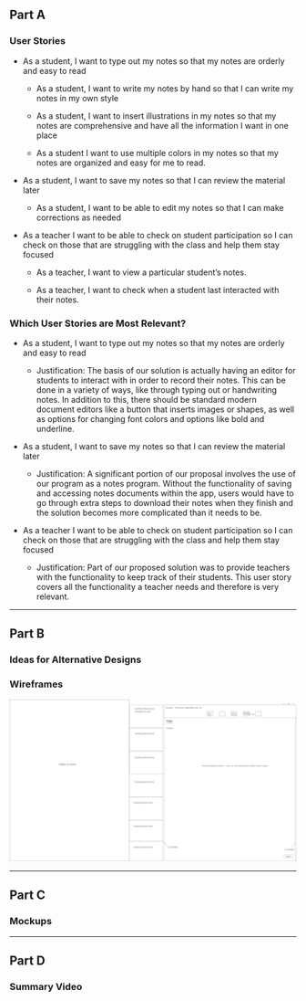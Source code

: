 ## Part A

### User Stories

* As a student, I want to type out my notes so that my notes are orderly and easy to read

    - As a student, I want to write my notes by hand so that I can write my notes in my own style
    
    - As a student, I want to insert illustrations in my notes so that my notes are comprehensive and have all the information I want in one place
    
    - As a student I want to use multiple colors in my notes so that my notes are organized and easy for me to read.
    
* As a student, I want to save my notes so that I can review the material later

    - As a student, I want to be able to edit my notes so that I can make corrections as needed

* As a teacher I want to be able to check on student participation so I can check on those that are struggling with the class and help them stay focused
    - As a teacher, I want to view a particular student’s notes.
    
    - As a teacher, I want to check when a student last interacted with their notes.

### Which User Stories are Most Relevant?

* As a student, I want to type out my notes so that my notes are orderly and easy to read

    - Justification: The basis of our solution is actually having an editor for students to interact with in order to record their notes. This can be done in a variety of ways, like through typing out or handwriting notes. In addition to this, there should be standard modern document editors like a button that inserts images or shapes, as well as options for changing font colors and options like bold and underline.

* As a student, I want to save my notes so that I can review the material later

    - Justification: A significant portion of our proposal involves the use of our program as a notes program. Without the functionality of saving and accessing notes documents within the app, users would have to go through extra steps to download their notes when they finish and the solution becomes more complicated than it needs to be.

* As a teacher I want to be able to check on student participation so I can check on those that are struggling with the class and help them stay focused

    - Justification: Part of our proposed solution was to provide teachers with the functionality to keep track of their students. This user story covers all the functionality a teacher needs and therefore is very relevant.

---------------------------------------------------------------------------------------------------------------------------------------------------------------------------------

## Part B

### Ideas for Alternative Designs



### Wireframes

<img src="\imgs\wireframe1\Clicked Existing Note to Edit.png">

---------------------------------------------------------------------------------------------------------------------------------------------------------------------------------

## Part C

### Mockups

---------------------------------------------------------------------------------------------------------------------------------------------------------------------------------

## Part D

### Summary Video
